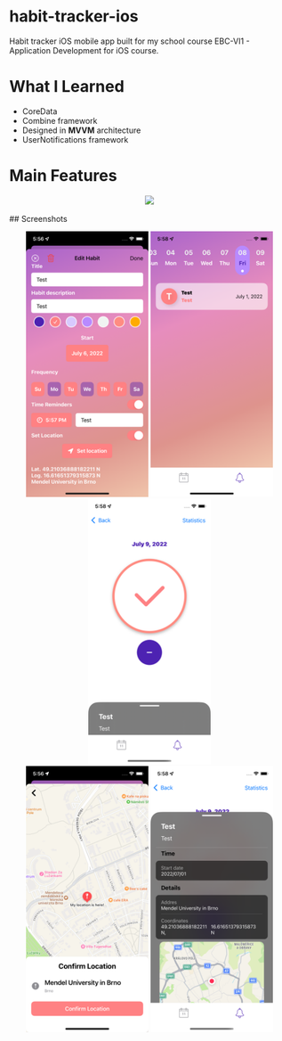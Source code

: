 # habit-tracker-ios
Habit tracker iOS mobile app built for my school course EBC-VI1 - Application Development for iOS course.
# What I Learned
* CoreData
* Combine framework
* Designed in **MVVM** architecture
* UserNotifications framework
# Main Features
<p align="center"><img src="habits_project_4sem/Assets.xcassets/finish_ios_gif.dataset/finish_ios_gif.gif" width="320"/></p>
## Screenshots
<p align="center">
<img src="habits_project_4sem/Assets.xcassets/screen2.imageset/screen2.png" width="220">
  <img src="habits_project_4sem/Assets.xcassets/screen1.imageset/screen1.png" width="220">
  <img src="habits_project_4sem/Assets.xcassets/screen3.imageset/screen3.png" width="220">
  <br>
  <img src="habits_project_4sem/Assets.xcassets/screen4.imageset/screen4.png" width="220">
  <img src="habits_project_4sem/Assets.xcassets/screen5.imageset/screen5.png" width="220">
  <br>
</p>

